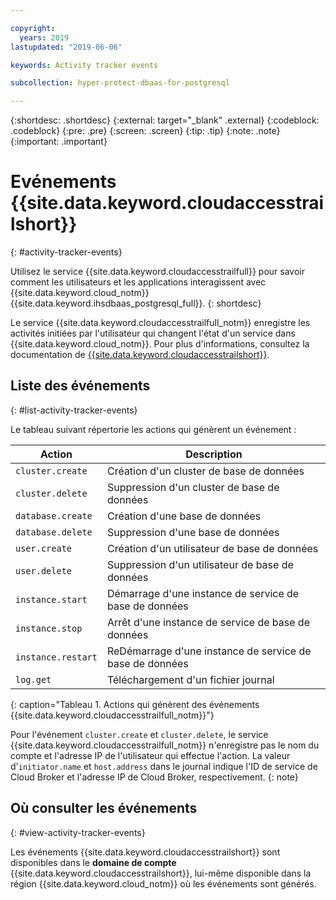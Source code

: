 ```yaml
---

copyright:
  years: 2019
lastupdated: "2019-06-06"

keywords: Activity tracker events

subcollection: hyper-protect-dbaas-for-postgresql

---
```


{:shortdesc: .shortdesc}
{:external: target="_blank" .external}
{:codeblock: .codeblock}
{:pre: .pre}
{:screen: .screen}
{:tip: .tip}
{:note: .note}
{:important: .important}

# Evénements {{site.data.keyword.cloudaccesstrailshort}}
{: #activity-tracker-events}

Utilisez le service {{site.data.keyword.cloudaccesstrailfull}} pour savoir comment les utilisateurs et les applications interagissent avec {{site.data.keyword.cloud_notm}} {{site.data.keyword.ihsdbaas_postgresql_full}}.
{: shortdesc}

Le service {{site.data.keyword.cloudaccesstrailfull_notm}} enregistre les activités initiées par l'utilisateur qui changent l'état d'un service dans {{site.data.keyword.cloud_notm}}. Pour plus d'informations, consultez la documentation de [{{site.data.keyword.cloudaccesstrailshort}}](/docs/services/Activity-Tracker-with-LogDNA?topic=logdnaat-getting-started).

## Liste des événements
{: #list-activity-tracker-events}

Le tableau suivant répertorie les actions qui génèrent un événement :

| Action                 | Description                               |
| ---------------------- | ----------------------------------------- |
| `cluster.create` | Création d'un cluster de base de données                 |
| `cluster.delete` | Suppression d'un cluster de base de données                 |
| `database.create` | Création d'une base de données                  |
| `database.delete` | Suppression d'une base de données                  |
| `user.create`     | Création d'un utilisateur de base de données                    |
| `user.delete`     | Suppression d'un utilisateur de base de données                    |
| `instance.start` | Démarrage d'une instance de service de base de données         |
| `instance.stop`  | Arrêt d'une instance de service de base de données          |
| `instance.restart`  | ReDémarrage d'une instance de service de base de données          |
| `log.get`       | Téléchargement d'un fichier journal |
{: caption="Tableau 1. Actions qui génèrent des événements {{site.data.keyword.cloudaccesstrailfull_notm}}"}

Pour l'événement `cluster.create` et `cluster.delete`, le service {{site.data.keyword.cloudaccesstrailfull_notm}} n'enregistre pas le nom du compte et l'adresse IP de l'utilisateur qui effectue l'action. La valeur d'`initiator.name` et `host.address` dans le journal indique l'ID de service de Cloud Broker et l'adresse IP de Cloud Broker, respectivement.
{: note}

## Où consulter les événements
{: #view-activity-tracker-events}

<!-- Option 2: Add the following sentence if your service sends events to the account domain. -->

Les événements {{site.data.keyword.cloudaccesstrailshort}} sont disponibles dans le **domaine de compte** {{site.data.keyword.cloudaccesstrailshort}}, lui-même disponible dans la région {{site.data.keyword.cloud_notm}} où les événements sont générés.

